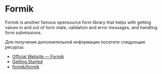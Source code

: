 # Formik

Formik is another famous opensource form library that helps with getting values in and out of form state, validation and error messages, and handling form submissions.

Для получения дополнительной информации посетите следующие ресурсы:

- [Official Website — Formik](https://formik.org/)
- [Getting Started](https://formik.org/docs/overview)
- [formik/formik](https://github.com/formik/formik)
